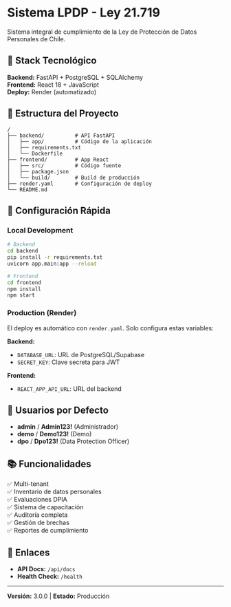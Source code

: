 # Sistema LPDP - Ley 21.719

Sistema integral de cumplimiento de la Ley de Protección de Datos Personales de Chile.

## 🚀 Stack Tecnológico

**Backend:** FastAPI + PostgreSQL + SQLAlchemy  
**Frontend:** React 18 + JavaScript  
**Deploy:** Render (automatizado)

## 📁 Estructura del Proyecto

```
/
├── backend/          # API FastAPI
│   ├── app/          # Código de la aplicación
│   ├── requirements.txt
│   └── Dockerfile
├── frontend/         # App React
│   ├── src/          # Código fuente
│   ├── package.json
│   └── build/        # Build de producción
├── render.yaml       # Configuración de deploy
└── README.md
```

## 🔧 Configuración Rápida

### Local Development

```bash
# Backend
cd backend
pip install -r requirements.txt
uvicorn app.main:app --reload

# Frontend  
cd frontend
npm install
npm start
```

### Production (Render)

El deploy es automático con `render.yaml`. Solo configura estas variables:

**Backend:**
- `DATABASE_URL`: URL de PostgreSQL/Supabase
- `SECRET_KEY`: Clave secreta para JWT

**Frontend:**
- `REACT_APP_API_URL`: URL del backend

## 👥 Usuarios por Defecto

- **admin** / **Admin123!** (Administrador)
- **demo** / **Demo123!** (Demo)
- **dpo** / **Dpo123!** (Data Protection Officer)

## 📚 Funcionalidades

✅ Multi-tenant  
✅ Inventario de datos personales  
✅ Evaluaciones DPIA  
✅ Sistema de capacitación  
✅ Auditoría completa  
✅ Gestión de brechas  
✅ Reportes de cumplimiento

## 🔗 Enlaces

- **API Docs:** `/api/docs`
- **Health Check:** `/health`

---

**Versión:** 3.0.0 | **Estado:** Producción